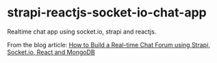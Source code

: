 # strapi-reactjs-socket-io-chat-app

Realtime chat app using socket.io, strapi and reactjs.

From the blog article: [How to Build a Real-time Chat Forum using Strapi, Socket.io, React and MongoDB](https://strapi.io/blog/how-to-build-a-real-time-chat-forum-using-strapi-socket-io-react-and-mongo-db)
